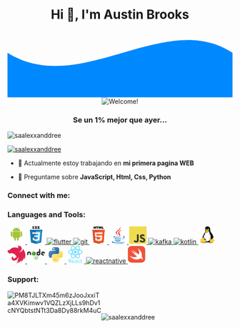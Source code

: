 <h1 align="center">Hi 👋, I'm Austin Brooks</h1>

<!-- Generated by https://smooth.ie/blogs/news/svg-wavey-transitions-between-sections -->

<div style="height: 150px; overflow: hidden;" ><svg viewBox="0 0 500 150" preserveAspectRatio="none" style="height: 100%; width: 100%;"><path d="M-0.00,49.85 C161.06,151.07 349.20,-49.85 500.00,49.85 L500.00,149.60 L-0.00,149.60 Z" style="stroke: none; fill: #08f;"></path></svg></div>

<div align="center" width="50">
<img src="https://i.imgur.com/dTYwdG1.gif" alt="Welcome!" width="300"/>
</div>

<h3 align="center">Se un 1% mejor que ayer...</h3>

<p align="left"> <img src="https://komarev.com/ghpvc/?username=saalexxanddree&label=Profile%20views&color=0e75b6&style=flat" alt="saalexxanddree" /> </p>

<p align="left"> <a href="https://github.com/ryo-ma/github-profile-trophy"><img src="https://github-profile-trophy.vercel.app/?username=saalexxanddree" alt="saalexxanddree" /></a> </p>

- 🔭 Actualmente estoy trabajando en **mi primera pagina WEB**

- 💬 Preguntame sobre **JavaScript, Html, Css, Python**

<h3 align="left">Connect with me:</h3>
<p align="left">
</p>

<h3 align="left">Languages and Tools:</h3>
<p align="left"> <a href="https://developer.android.com" target="_blank" rel="noreferrer"> <img src="https://raw.githubusercontent.com/devicons/devicon/master/icons/android/android-original-wordmark.svg" alt="android" width="40" height="40"/> </a> <a href="https://www.w3schools.com/css/" target="_blank" rel="noreferrer"> <img src="https://raw.githubusercontent.com/devicons/devicon/master/icons/css3/css3-original-wordmark.svg" alt="css3" width="40" height="40"/> </a> <a href="https://flutter.dev" target="_blank" rel="noreferrer"> <img src="https://www.vectorlogo.zone/logos/flutterio/flutterio-icon.svg" alt="flutter" width="40" height="40"/> </a> <a href="https://git-scm.com/" target="_blank" rel="noreferrer"> <img src="https://www.vectorlogo.zone/logos/git-scm/git-scm-icon.svg" alt="git" width="40" height="40"/> </a> <a href="https://www.w3.org/html/" target="_blank" rel="noreferrer"> <img src="https://raw.githubusercontent.com/devicons/devicon/master/icons/html5/html5-original-wordmark.svg" alt="html5" width="40" height="40"/> </a> <a href="https://www.java.com" target="_blank" rel="noreferrer"> <img src="https://raw.githubusercontent.com/devicons/devicon/master/icons/java/java-original.svg" alt="java" width="40" height="40"/> </a> <a href="https://developer.mozilla.org/en-US/docs/Web/JavaScript" target="_blank" rel="noreferrer"> <img src="https://raw.githubusercontent.com/devicons/devicon/master/icons/javascript/javascript-original.svg" alt="javascript" width="40" height="40"/> </a> <a href="https://kafka.apache.org/" target="_blank" rel="noreferrer"> <img src="https://www.vectorlogo.zone/logos/apache_kafka/apache_kafka-icon.svg" alt="kafka" width="40" height="40"/> </a> <a href="https://kotlinlang.org" target="_blank" rel="noreferrer"> <img src="https://www.vectorlogo.zone/logos/kotlinlang/kotlinlang-icon.svg" alt="kotlin" width="40" height="40"/> </a> <a href="https://www.linux.org/" target="_blank" rel="noreferrer"> <img src="https://raw.githubusercontent.com/devicons/devicon/master/icons/linux/linux-original.svg" alt="linux" width="40" height="40"/> </a> <a href="https://nestjs.com/" target="_blank" rel="noreferrer"> <img src="https://raw.githubusercontent.com/devicons/devicon/master/icons/nestjs/nestjs-plain.svg" alt="nestjs" width="40" height="40"/> </a> <a href="https://nodejs.org" target="_blank" rel="noreferrer"> <img src="https://raw.githubusercontent.com/devicons/devicon/master/icons/nodejs/nodejs-original-wordmark.svg" alt="nodejs" width="40" height="40"/> </a> <a href="https://www.python.org" target="_blank" rel="noreferrer"> <img src="https://raw.githubusercontent.com/devicons/devicon/master/icons/python/python-original.svg" alt="python" width="40" height="40"/> </a> <a href="https://reactjs.org/" target="_blank" rel="noreferrer"> <img src="https://raw.githubusercontent.com/devicons/devicon/master/icons/react/react-original-wordmark.svg" alt="react" width="40" height="40"/> </a> <a href="https://reactnative.dev/" target="_blank" rel="noreferrer"> <img src="https://reactnative.dev/img/header_logo.svg" alt="reactnative" width="40" height="40"/> </a> <a href="https://developer.apple.com/swift/" target="_blank" rel="noreferrer"> <img src="https://raw.githubusercontent.com/devicons/devicon/master/icons/swift/swift-original.svg" alt="swift" width="40" height="40"/> </a> </p>

<h3 align="left">Support:</h3>
<p><a href="https://www.buymeacoffee.com/PM8TJLTXm45m6zJooJxxiTa4XVKimwv1VQZLzXjLLs9hDv1cNYQbtstNTt3Da8Dy88rkM4uCuNxadoT4NjJqkKoeSEvk88DVpoegAeM6Ccp54XEzGNPr"> <img align="left" src="https://cdn.buymeacoffee.com/buttons/v2/default-yellow.png" height="50" width="210" alt="PM8TJLTXm45m6zJooJxxiTa4XVKimwv1VQZLzXjLLs9hDv1cNYQbtstNTt3Da8Dy88rkM4uCuNxadoT4NjJqkKoeSEvk88DVpoegAeM6Ccp54XEzGNPr" /></a></p><br><br>

<p><img align="center" src="https://github-readme-streak-stats.herokuapp.com/?user=saalexxanddree&" alt="saalexxanddree" /></p>
